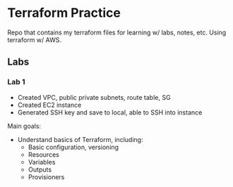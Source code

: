 # Terraform Practice

Repo that contains my terraform files for learning w/ labs, notes, etc. Using terraform w/ AWS.

## Labs

### Lab 1

- Created VPC, public private subnets, route table, SG
- Created EC2 instance
- Generated SSH key and save to local, able to SSH into instance

Main goals:

- Understand basics of Terraform, including:
  - Basic configuration, versioning
  - Resources
  - Variables
  - Outputs
  - Provisioners
